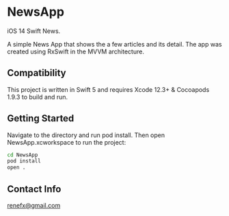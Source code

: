 # NewsApp
iOS 14 Swift News.

A simple News App that shows the a few articles and its detail. The app was created using RxSwift in the MVVM architecture.

## Compatibility
This project is written in Swift 5 and requires Xcode 12.3+ & Cocoapods 1.9.3 to build and run.

## Getting Started
Navigate to the directory and run pod install. Then open NewsApp.xcworkspace to run the project:
```sh
cd NewsApp
pod install
open .
```

## Contact Info
renefx@gmail.com
